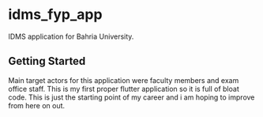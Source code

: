 # idms_fyp_app

IDMS application for Bahria University.

## Getting Started

Main target actors for this application were faculty members and exam office staff.
This is my first proper flutter application so it is full of bloat code.
This is just the starting point of my career and i am hoping to improve from here on out.

